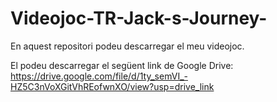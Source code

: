 # Videojoc-TR-Jack-s-Journey-
En aquest repositori podeu descarregar el meu videojoc.

El podeu descarregar el següent link de Google Drive:
https://drive.google.com/file/d/1ty_semVI_-HZ5C3nVoXGitVhREofwnXO/view?usp=drive_link
